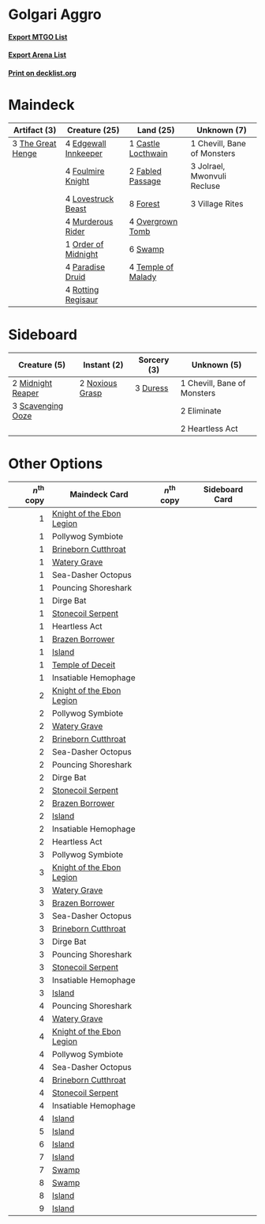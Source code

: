 # Golgari Aggro

#### [Export MTGO List](../collection/Golgari%20Aggro/Golgari%20Aggro.txt)
#### [Export Arena List](../collection/Golgari%20Aggro/Golgari%20Aggro_arena.txt)
#### [Print on decklist.org](http://decklist.org/?deckmain=1%09Castle%20Locthwain%0A1%09Chevill,%20Bane%20of%20Monsters%0A4%09Edgewall%20Innkeeper%0A2%09Fabled%20Passage%0A8%09Forest%0A4%09Foulmire%20Knight%0A3%09Jolrael,%20Mwonvuli%20Recluse%0A4%09Lovestruck%20Beast%0A4%09Murderous%20Rider%0A1%09Order%20of%20Midnight%0A4%09Overgrown%20Tomb%0A4%09Paradise%20Druid%0A4%09Rotting%20Regisaur%0A6%09Swamp%0A4%09Temple%20of%20Malady%0A3%09The%20Great%20Henge%0A3%09Village%20Rites&deckside=1%09Chevill,%20Bane%20of%20Monsters%0A3%09Duress%0A2%09Eliminate%0A2%09Heartless%20Act%0A2%09Midnight%20Reaper%0A2%09Noxious%20Grasp%0A3%09Scavenging%20Ooze)
# Maindeck

|                                        Artifact (3)                                        |                                         Creature (25)                                         |                                          Land (25)                                          |        Unknown (7)        |
|--------------------------------------------------------------------------------------------|-----------------------------------------------------------------------------------------------|---------------------------------------------------------------------------------------------|---------------------------|
|3 [The Great Henge](http://gatherer.wizards.com/Pages/Card/Details.aspx?multiverseid=473123)|4 [Edgewall Innkeeper](http://gatherer.wizards.com/Pages/Card/Details.aspx?multiverseid=473113)|1 [Castle Locthwain](http://gatherer.wizards.com/Pages/Card/Details.aspx?multiverseid=473203)|1 Chevill, Bane of Monsters|
|                                                                                            |4 [Foulmire Knight](http://gatherer.wizards.com/Pages/Card/Details.aspx?multiverseid=473052)   |2 [Fabled Passage](http://gatherer.wizards.com/Pages/Card/Details.aspx?multiverseid=473206)  |3 Jolrael, Mwonvuli Recluse|
|                                                                                            |4 [Lovestruck Beast](http://gatherer.wizards.com/Pages/Card/Details.aspx?multiverseid=473127)  |8 [Forest](http://gatherer.wizards.com/Pages/Card/Details.aspx?multiverseid=439860)          |3 Village Rites            |
|                                                                                            |4 [Murderous Rider](http://gatherer.wizards.com/Pages/Card/Details.aspx?multiverseid=473059)   |4 [Overgrown Tomb](http://gatherer.wizards.com/Pages/Card/Details.aspx?multiverseid=405103)  |                           |
|                                                                                            |1 [Order of Midnight](http://gatherer.wizards.com/Pages/Card/Details.aspx?multiverseid=473061) |6 [Swamp](http://gatherer.wizards.com/Pages/Card/Details.aspx?multiverseid=439858)           |                           |
|                                                                                            |4 [Paradise Druid](http://gatherer.wizards.com/Pages/Card/Details.aspx?multiverseid=461098)    |4 [Temple of Malady](http://gatherer.wizards.com/Pages/Card/Details.aspx?multiverseid=380515)|                           |
|                                                                                            |4 [Rotting Regisaur](http://gatherer.wizards.com/Pages/Card/Details.aspx?multiverseid=466865)  |                                                                                             |                           |


# Sideboard

|                                        Creature (5)                                        |                                       Instant (2)                                        |                                   Sorcery (3)                                    |        Unknown (5)        |
|--------------------------------------------------------------------------------------------|------------------------------------------------------------------------------------------|----------------------------------------------------------------------------------|---------------------------|
|2 [Midnight Reaper](http://gatherer.wizards.com/Pages/Card/Details.aspx?multiverseid=452827)|2 [Noxious Grasp](http://gatherer.wizards.com/Pages/Card/Details.aspx?multiverseid=466864)|3 [Duress](http://gatherer.wizards.com/Pages/Card/Details.aspx?multiverseid=14557)|1 Chevill, Bane of Monsters|
|3 [Scavenging Ooze](http://gatherer.wizards.com/Pages/Card/Details.aspx?multiverseid=420783)|                                                                                          |                                                                                  |2 Eliminate                |
|                                                                                            |                                                                                          |                                                                                  |2 Heartless Act            |


# Other Options

|*n*<sup>th</sup> copy|                                           Maindeck Card                                            |*n*<sup>th</sup> copy|Sideboard Card|
|--------------------:|----------------------------------------------------------------------------------------------------|---------------------|--------------|
|                    1|[Knight of the Ebon Legion](http://gatherer.wizards.com/Pages/Card/Details.aspx?multiverseid=466859)|                     |              |
|                    1|Pollywog Symbiote                                                                                   |                     |              |
|                    1|[Brineborn Cutthroat](http://gatherer.wizards.com/Pages/Card/Details.aspx?multiverseid=466804)      |                     |              |
|                    1|[Watery Grave](http://gatherer.wizards.com/Pages/Card/Details.aspx?multiverseid=405114)             |                     |              |
|                    1|Sea-Dasher Octopus                                                                                  |                     |              |
|                    1|Pouncing Shoreshark                                                                                 |                     |              |
|                    1|Dirge Bat                                                                                           |                     |              |
|                    1|[Stonecoil Serpent](http://gatherer.wizards.com/Pages/Card/Details.aspx?multiverseid=473197)        |                     |              |
|                    1|Heartless Act                                                                                       |                     |              |
|                    1|[Brazen Borrower](http://gatherer.wizards.com/Pages/Card/Details.aspx?multiverseid=473001)          |                     |              |
|                    1|[Island](http://gatherer.wizards.com/Pages/Card/Details.aspx?multiverseid=439857)                   |                     |              |
|                    1|[Temple of Deceit](http://gatherer.wizards.com/Pages/Card/Details.aspx?multiverseid=373734)         |                     |              |
|                    1|Insatiable Hemophage                                                                                |                     |              |
|                    2|[Knight of the Ebon Legion](http://gatherer.wizards.com/Pages/Card/Details.aspx?multiverseid=466859)|                     |              |
|                    2|Pollywog Symbiote                                                                                   |                     |              |
|                    2|[Watery Grave](http://gatherer.wizards.com/Pages/Card/Details.aspx?multiverseid=405114)             |                     |              |
|                    2|[Brineborn Cutthroat](http://gatherer.wizards.com/Pages/Card/Details.aspx?multiverseid=466804)      |                     |              |
|                    2|Sea-Dasher Octopus                                                                                  |                     |              |
|                    2|Pouncing Shoreshark                                                                                 |                     |              |
|                    2|Dirge Bat                                                                                           |                     |              |
|                    2|[Stonecoil Serpent](http://gatherer.wizards.com/Pages/Card/Details.aspx?multiverseid=473197)        |                     |              |
|                    2|[Brazen Borrower](http://gatherer.wizards.com/Pages/Card/Details.aspx?multiverseid=473001)          |                     |              |
|                    2|[Island](http://gatherer.wizards.com/Pages/Card/Details.aspx?multiverseid=439857)                   |                     |              |
|                    2|Insatiable Hemophage                                                                                |                     |              |
|                    2|Heartless Act                                                                                       |                     |              |
|                    3|Pollywog Symbiote                                                                                   |                     |              |
|                    3|[Knight of the Ebon Legion](http://gatherer.wizards.com/Pages/Card/Details.aspx?multiverseid=466859)|                     |              |
|                    3|[Watery Grave](http://gatherer.wizards.com/Pages/Card/Details.aspx?multiverseid=405114)             |                     |              |
|                    3|[Brazen Borrower](http://gatherer.wizards.com/Pages/Card/Details.aspx?multiverseid=473001)          |                     |              |
|                    3|Sea-Dasher Octopus                                                                                  |                     |              |
|                    3|[Brineborn Cutthroat](http://gatherer.wizards.com/Pages/Card/Details.aspx?multiverseid=466804)      |                     |              |
|                    3|Dirge Bat                                                                                           |                     |              |
|                    3|Pouncing Shoreshark                                                                                 |                     |              |
|                    3|[Stonecoil Serpent](http://gatherer.wizards.com/Pages/Card/Details.aspx?multiverseid=473197)        |                     |              |
|                    3|Insatiable Hemophage                                                                                |                     |              |
|                    3|[Island](http://gatherer.wizards.com/Pages/Card/Details.aspx?multiverseid=439857)                   |                     |              |
|                    4|Pouncing Shoreshark                                                                                 |                     |              |
|                    4|[Watery Grave](http://gatherer.wizards.com/Pages/Card/Details.aspx?multiverseid=405114)             |                     |              |
|                    4|[Knight of the Ebon Legion](http://gatherer.wizards.com/Pages/Card/Details.aspx?multiverseid=466859)|                     |              |
|                    4|Pollywog Symbiote                                                                                   |                     |              |
|                    4|Sea-Dasher Octopus                                                                                  |                     |              |
|                    4|[Brineborn Cutthroat](http://gatherer.wizards.com/Pages/Card/Details.aspx?multiverseid=466804)      |                     |              |
|                    4|[Stonecoil Serpent](http://gatherer.wizards.com/Pages/Card/Details.aspx?multiverseid=473197)        |                     |              |
|                    4|Insatiable Hemophage                                                                                |                     |              |
|                    4|[Island](http://gatherer.wizards.com/Pages/Card/Details.aspx?multiverseid=439857)                   |                     |              |
|                    5|[Island](http://gatherer.wizards.com/Pages/Card/Details.aspx?multiverseid=439857)                   |                     |              |
|                    6|[Island](http://gatherer.wizards.com/Pages/Card/Details.aspx?multiverseid=439857)                   |                     |              |
|                    7|[Island](http://gatherer.wizards.com/Pages/Card/Details.aspx?multiverseid=439857)                   |                     |              |
|                    7|[Swamp](http://gatherer.wizards.com/Pages/Card/Details.aspx?multiverseid=439858)                    |                     |              |
|                    8|[Swamp](http://gatherer.wizards.com/Pages/Card/Details.aspx?multiverseid=439858)                    |                     |              |
|                    8|[Island](http://gatherer.wizards.com/Pages/Card/Details.aspx?multiverseid=439857)                   |                     |              |
|                    9|[Island](http://gatherer.wizards.com/Pages/Card/Details.aspx?multiverseid=439857)                   |                     |              |

